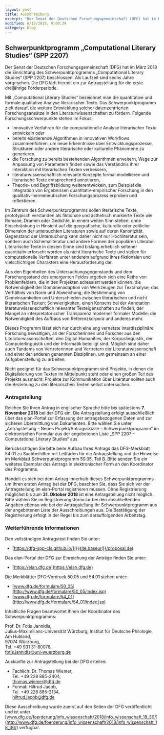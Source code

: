 ```yaml
---
layout: post
title: Ausschreibung
excerpt: "Der Senat der Deutschen Forschungsgemeinschaft (DFG) hat im März 2018 die Einrichtung des Schwerpunktprogramms „Computational Literary Studies“ (SPP 2207) beschlossen."
modified: 6/15/2018, 9:00:24
category: blog
---
```


## Schwerpunktprogramm „Computational Literary Studies“ (SPP 2207)

Der Senat der Deutschen Forschungsgemeinschaft (DFG) hat im März 2018 die Einrichtung des Schwerpunktprogramms „Computational Literary Studies“ (SPP 2207) beschlossen. Als Laufzeit sind sechs Jahre vorgesehen. Die DFG lädt hiermit ein zur Antragstellung für die erste dreijährige Förderperiode.

Mit „Computational Literary Studies“ bezeichnet man die quantitative und formale qualitative Analyse literarischer Texte. Das Schwerpunktprogramm zielt darauf, die weitere Entwicklung solcher datenzentrierten Forschungsansätze in den Literaturwissenschaften zu fördern. Folgende Forschungsschwerpunkte stehen im Fokus:

- Innovative Verfahren für die computationelle Analyse literarischer Texte entwickeln oder
- bereits existierende Algorithmen in innovativen Workflows zusammenführen, um neue Erkenntnisse über Entwicklungsprozesse, Strukturen oder andere literarische oder kulturelle Phänomene zu generieren,
- die Forschung zu bereits bestehenden Algorithmen erweitern, Wege zur Anpassung von Parametern finden sowie das Verständnis ihrer Interaktion mit literarischen Texten verbessern,
- literaturwissenschaftlich relevante Konzepte formal modellieren und literarische Texte entsprechend annotieren,
- Theorie- und Begriffsbildung weiterentwickeln, zum Beispiel die Integration von Ergebnissen quantitativ-empirischer Forschung in den qualitativ-hermeneutischen Forschungsprozess erproben und reflektieren.

Im Zentrum des Schwerpunktprogramms sollen literarische Texte, prototypisch verstanden als fiktionale und ästhetisch markierte Texte wie Romane, Dramen oder Gedichte, in einem weiten Sinn stehen: ohne Einschränkung in Hinsicht auf die geografische, kulturelle oder zeitliche Dimension der untersuchten Literaturen sowie auf deren Kanonizität. Gegenstand der Untersuchung kann daher nicht nur Hochliteratur sein, sondern auch Schemaliteratur und andere Formen der populären Literatur. Literarische Texte in diesem Sinne sind bislang erheblich seltener quantitativ erforscht worden als nicht literarische Texte und stellen für computationelle Verfahren unter anderem aufgrund ihres fiktionalen und vielschichtigen Charakters eine Herausforderung dar.

Aus den Eigenheiten des Untersuchungsgegenstands und dem Forschungsstand des emergenten Feldes ergeben sich eine Reihe von Problemfeldern, die in den Projekten adressiert werden können: die Notwendigkeit der Domänenadaption von Werkzeugen zur Textanalyse; das Verhältnis von Norm und Abweichung; die Bestimmung von Gemeinsamkeiten und Unterschieden zwischen literarischen und nicht literarischen Texten; Schwierigkeiten, einen Konsens bei der Annotation literaturwissenschaftlich relevanter Texteigenschaften zu finden; der Mangel an interpretatorischer Transparenz moderner formaler Modelle; die Notwendigkeit des Aufbaus von Referenzkorpora und anderes mehr.

Dieses Programm lässt sich nur durch eine eng vernetzte interdisziplinäre Forschung bewältigen, an der Forscherinnen und Forscher aus den Literaturwissenschaften, den Digital Humanities, der Korpuslinguistik, der Computerlinguistik und der Informatik beteiligt sind. Möglich sind daher auch Tandems von Vertreterinnen und Vertretern der Literaturwissenschaft und einer der anderen genannten Disziplinen, um gemeinsam an einer Aufgabenstellung zu arbeiten.

Nicht geeignet für das Schwerpunktprogramm sind Projekte, in denen die Digitalisierung von Texten im Mittelpunkt steht oder einen großen Teil des Projekts ausmacht. Projekte zur Kommunikation über Literatur sollten auch die Beziehung zu den literarischen Texten selbst untersuchen.

### Antragstellung

Reichen Sie Ihren Antrag in englischer Sprache bitte bis spätestens **7. November 2018** bei der DFG ein. Die Antragstellung erfolgt ausschließlich über das elan-Portal zur Erfassung der antragsbezogenen Daten und zur sicheren Übermittlung von Dokumenten. Bitte wählen Sie unter „Antragstellung – Neues Projekt/Antragsskizze – Schwerpunktprogramm“ im elektronischen Formular aus der angebotenen Liste „SPP 2207 – Computational Literary Studies“ aus.

Berücksichtigen Sie bitte beim Aufbau Ihres Antrags das DFG-Merkblatt 54.01 zu Sachbeihilfen mit Leitfaden für die Antragstellung und die Hinweise im Merkblatt Schwerpunktprogramm 50.05, Teil B. Bitte senden Sie ein weiteres Exemplar des Antrags in elektronischer Form an den Koordinator des Programms.

Handelt es sich bei dem Antrag innerhalb dieses Schwerpunktprogramms um Ihren ersten Antrag bei der DFG, beachten Sie, dass Sie sich vor der Antragstellung im elan-Portal registrieren müssen. Ohne Registrierung möglichst bis zum **31. Oktober 2018** ist eine Antragstellung nicht möglich. Bitte wählen Sie im Registrierungsformular bei den abschließenden Angaben ebenso wie bei der Antragstellung Ihr Schwerpunktprogramm aus der angebotenen Liste der Ausschreibungen aus. Die Bestätigung der Registrierung erfolgt in der Regel bis zum darauffolgenden Arbeitstag.


### Weiterführende Informationen

Den vollständigen Antragstext finden Sie unter:

- [https://dfg-spp-cls.github.io/]({{site.baseurl}}/proposal.de)

Das elan-Portal der DFG zur Einreichung der Anträge finden Sie unter:

- [https://elan.dfg.de](https://elan.dfg.de)

Die Merkblätter DFG-Vordruck 50.05 und 54.01 stehen unter:

- [www.dfg.de/formulare/50_05](http://www.dfg.de/formulare/50_05/index.jsp)
- [www.dfg.de/formulare/54_01](http://www.dfg.de/formulare/54_01/index.jsp)

Inhaltliche Fragen beantwortet Ihnen der Koordinator des Schwerpunktprogramms:

Prof. Dr. Fotis Jannidis, <br/>
Julius-Maximilians-Universität Würzburg, Institut für Deutsche Philologie, <br/>
Am Hubland, <br/>
97074 Würzburg, <br/>
Tel. +49 931 31-80078, <br/>
[fotis.jannidis@uni-wuerzburg.de](mailto:fotis.jannidis@uni-wuerzburg.de)

Auskünfte zur Antragstellung bei der DFG erteilen:

- Fachlich: Dr. Thomas Wiemer, <br/>
Tel. +49 228 885-2404, <br/>
[thomas.wiemer@dfg.de](mailto:thomas.wiemer@dfg.de)
- Formal: Hiltrud Jacob, <br/>
Tel. +49 228 885-2134, <br/>
[hiltrud.jacob@dfg.de](mailto:hiltrud.jacob@dfg.de)

Diese Ausschreibung wurde zuerst auf den Seiten der DFG veröffentlicht und ist unter [www.dfg.de/foerderung/info_wissenschaft/2018/info_wissenschaft_18_30/](http://www.dfg.de/foerderung/info_wissenschaft/2018/info_wissenschaft_18_30/) verfügbar.

